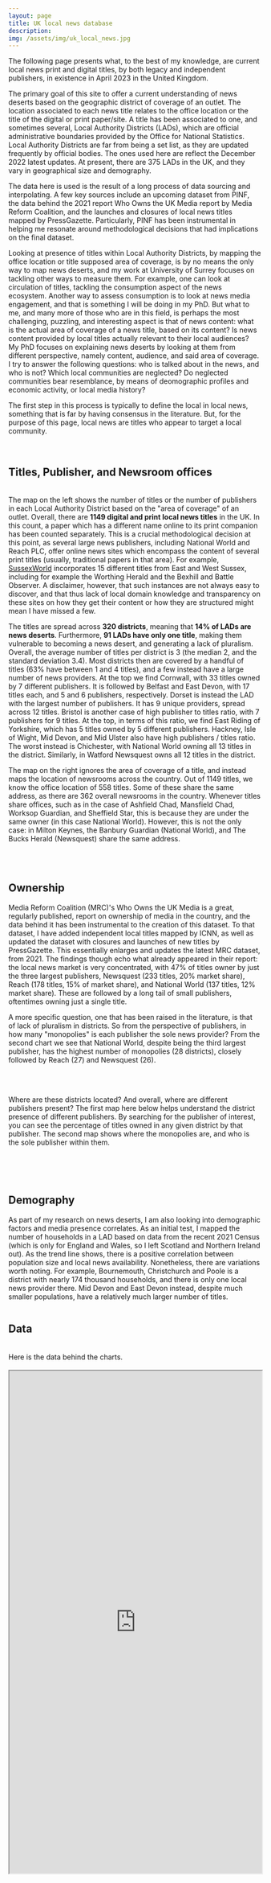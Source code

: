 ```yaml
---
layout: page
title: UK local news database
description: 
img: /assets/img/uk_local_news.jpg
---
```


The following page presents what, to the best of my knowledge, are current local news print and digital titles, by both legacy and independent publishers, in existence in April 2023 in the United Kingdom.

The primary goal of this site to offer a current understanding of news deserts based on the geographic district of coverage of an outlet. The location associated to each news title relates to the office location or the title of the digital or print paper/site. A title has been associated to one, and sometimes several, Local Authority Districts (LADs), which are official administrative boundaries provided by the Office for National Statistics. Local Authority Districts are far from being a set list, as they are updated frequently by official bodies. The ones used here are reflect the December 2022 latest updates. At present, there are 375 LADs in the UK, and they vary in geographical size and demography.

The data here is used is the result of a long process of data sourcing and interpolating. A few key sources include an upcoming dataset from PINF, the data behind the 2021 report Who Owns the UK Media report by Media Reform Coalition, and the launches and closures of local news titles mapped by PressGazette. Particularly, PINF has been instrumental in helping me resonate around methodological decisions that had implications on the final dataset.

Looking at presence of titles within Local Authority Districts, by mapping the office location or title supposed area of coverage, is by no means the only way to map news deserts, and my work at University of Surrey focuses on tackling other ways to measure them. For example, one can look at circulation of titles, tackling the consumption aspect of the news ecosystem. Another way to assess consumption is to look at news media engagement, and that is something I will be doing in my PhD. But what to me, and many more of those who are in this field, is perhaps the most challenging, puzzling, and interesting aspect is that of news content: what is the actual area of coverage of a news title, based on its content? Is news content provided by local titles actually relevant to their local audiences? My PhD focuses on explaining news deserts by looking at them from different perspective, namely content, audience, and said area of coverage. I try to answer the following questions: who is talked about in the news, and who is not? Which local communities are neglected? Do neglected communities bear resemblance, by means of deomographic profiles and economic activity, or local media history?

The first step in this process is typically to define the local in local news, something that is far by having consensus in the literature. But, for the purpose of this page, local news are titles who appear to target a local community. 

<br>
<h2>Titles, Publisher, and Newsroom offices</h2>
<br>
The map on the left shows the number of titles or the number of publishers in each Local Authority District based on the "area of coverage" of an outlet. Overall, there are <b>1149 digital and print local news titles</b> in the UK. In this count, a paper which has a different name online to its print companion has been counted separately. This is a crucial methodological decision at this point, as several large news publishers, including National World and Reach PLC, offer online news sites which encompass the content of several print titles (usually, traditional papers in that area). For example, <a href="https://www.sussexexpress.co.uk/">SussexWorld</a> incorporates 15 different titles from East and West Sussex, including for example the Worthing Herald and the Bexhill and Battle Observer. A disclaimer, however, that such instances are not always easy to discover, and that thus lack of local domain knowledge and transparency on these sites on how they get their content or how they are structured might mean I have missed a few. 

The titles are spread across <b>320 districts</b>, meaning that <b>14% of LADs are news deserts</b>. Furthermore, <b>91 LADs have only one title</b>, making them vulnerable to becoming a news desert, and generating a lack of pluralism. Overall, the average number of titles per district is 3 (the median 2, and the standard deviation 3.4). Most districts then are covered by a handful of titles (63% have between 1 and 4 titles), and a few instead have a large number of news providers. At the top we find Cornwall, with 33 titles owned by 7 different publishers. It is followed by Belfast and East Devon, with 17 titles each, and 5 and 6 publishers, respectively. Dorset is instead the LAD with the largest number of publishers. It has 9 unique providers, spread across 12 titles. Bristol is another case of high publisher to titles ratio, with 7 publishers for 9 titles. At the top, in terms of this ratio, we find East Riding of Yorkshire, which has 5 titles owned by 5 different publishers. Hackney, Isle of Wight, Mid Devon, and Mid Ulster also have high publishers / titles ratio. The worst instead is Chichester, with National World owning all 13 titles in the district. Similarly, in Watford Newsquest owns all 12 titles in the district. 

The map on the right ignores the area of coverage of a title, and instead maps the location of newsrooms across the country. Out of 1149 titles, we know the office location of 558 titles. Some of these share the same address, as there are 362 overall newsrooms in the country. Whenever titles share offices, such as in the case of Ashfield Chad, Mansfield Chad, Worksop Guardian, and Sheffield Star, this is because they are under the same owner (in this case National World). However, this is not the only case: in Milton Keynes, the Banbury Guardian (National World), and The Bucks Herald (Newsquest) share the same address. 

<style>
    .flourish-embed {
        width: 48%;
        display: inline-block;
        vertical-align: top;
    }
    
    /* On screens smaller than 768px, stack the visualisations vertically */
    @media (max-width: 767px) {
        .flourish-embed {
            width: 100%;
            display: block;
        }
    }

    /* Override the width for the third chart on all screen sizes */
    .full-width-chart {
        width: 100%;
    }
    
    /* On screens smaller than 768px, stack the visualisations vertically */
    @media (max-width: 767px) and (not all and (min-width: 768px)) {
        .full-width-chart {
            width: 100%;
        }
    }
</style>

<div class="flourish-embed flourish-map" data-src="visualisation/13054897"><script src="https://public.flourish.studio/resources/embed.js"></script></div>
<div class="flourish-embed flourish-map" data-src="visualisation/13392930"><script src="https://public.flourish.studio/resources/embed.js"></script></div>

<br>
<br>
<h2>Ownership</h2>

Media Reform Coalition (MRC)'s Who Owns the UK Media is a great, regularly published, report on ownership of media in the country, and the data behind it has been instrumental to the creation of this dataset. To that dataset, I have added independent local titles mapped by ICNN, as well as updated the dataset with closures and launches of new titles by PressGazette. This essentially enlarges and updates the latest MRC dataset, from 2021. The findings though echo what already appeared in their report: the local news market is very concentrated, with 47% of titles owner by just the three largest publishers, Newsquest (233 titles, 20% market share), Reach (178 titles, 15% of market share), and National World (137 titles, 12% market share). These are followed by a long tail of small publishers, oftentimes owning just a single title.

A more specific question, one that has been raised in the literature, is that of lack of pluralism in districts. So from the perspective of publishers, in how many "monopolies" is each publisher the sole news provider? From the second chart we see that National World, despite being the third largest publisher, has the highest number of monopolies (28 districts), closely followed by Reach (27) and Newsquest (26).

<br>
<div class="flourish-embed flourish-chart" data-src="visualisation/13394329"><script src="https://public.flourish.studio/resources/embed.js"></script></div>
<div class="flourish-embed flourish-chart" data-src="visualisation/13093549"><script src="https://public.flourish.studio/resources/embed.js"></script></div>
<br>

Where are these districts located? And overall, where are different publishers present? The first map here below helps understand the district presence of different publishers. By searching for the publisher of interest, you can see the percentage of titles owned in any given district by that publisher. The second map shows where the monopolies are, and who is the sole publisher within them.

<br>
<div class="flourish-embed flourish-map" data-src="visualisation/13093296"><script src="https://public.flourish.studio/resources/embed.js"></script></div>
<div class="flourish-embed flourish-map" data-src="visualisation/13093846"><script src="https://public.flourish.studio/resources/embed.js"></script></div>
<br>
<br>
<h2>Demography</h2>

As part of my research on news deserts, I am also looking into demographic factors and media presence correlates. As an initial test, I mapped the number of households in a LAD based on data from the recent 2021 Census (which is only for England and Wales, so I left Scotland and Northern Ireland out). As the trend line shows, there is a positive correlation between population size and local news availability. Nonetheless, there are variations worth noting. For example, Bournemouth, Christchurch and Poole is a district with nearly 174 thousand households, and there is only one local news provider there. Mid Devon and East Devon instead, despite much smaller populations, have a relatively much larger number of titles. 
<br>
<div class="flourish-embed full-width-chart" data-src="story/1892046"><script src="https://public.flourish.studio/resources/embed.js"></script></div>
<br>
<h2>Data</h2>
<br>
Here is the data behind the charts. 
<br>
<br>
<iframe src="https://simonabisiani.shinyapps.io/local_news_by_LAD_shinyapp/" width="100%" height="1000px"></iframe>
<br>

